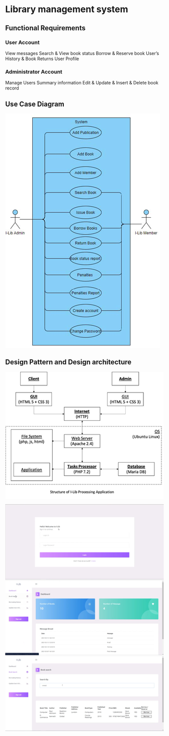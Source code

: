 # Library management system

## Functional Requirements
### User Account
View messages
Search & View book status
Borrow & Reserve book
User’s History & Book Returns
User Profile

### Administrator Account
Manage Users
Summary information
Edit & Update & Insert & Delete book record

## Use Case Diagram
![](Use%20Case%20Diagram.jpg)

## Design Pattern and Design architecture
![](Design%20pattern.jpg)

![](PPT%201.png)
![](PPT%202.png)
![](PPT%203.png)
